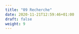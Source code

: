```yaml
---
title: "09 Recherche"
date: 2020-11-21T12:59:46+01:00
draft: false
weight: 9
---
```


<center>


</center>
